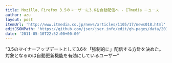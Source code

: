 ```yaml
---
title: Mozilla、Firefox 3.5のユーザーに3.6を自動配信へ - ITmedia ニュース
author: azu
layout: post
itemUrl: 'http://www.itmedia.co.jp/news/articles/1105/17/news018.html'
editJSONPath: 'https://github.com/jser/jser.info/edit/gh-pages/data/2011/05/index.json'
date: '2011-05-10T22:52:00+00:00'
---
```

<q>3.5のマイナーアップデートとして3.6を「強制的に」配信する方針を決めた。対象となるのは自動更新機能を有効にしているユーザー</q>
